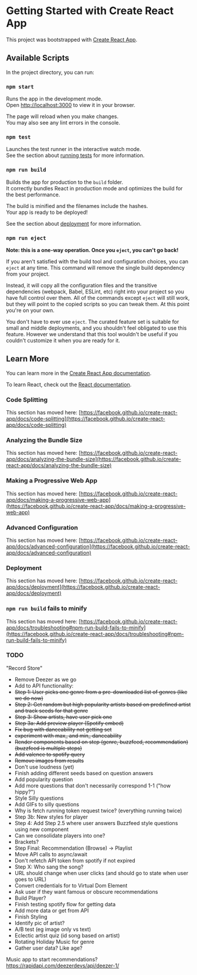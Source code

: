 # Getting Started with Create React App

This project was bootstrapped with [Create React App](https://github.com/facebook/create-react-app).

## Available Scripts

In the project directory, you can run:

### `npm start`

Runs the app in the development mode.\
Open [http://localhost:3000](http://localhost:3000) to view it in your browser.

The page will reload when you make changes.\
You may also see any lint errors in the console.

### `npm test`

Launches the test runner in the interactive watch mode.\
See the section about [running tests](https://facebook.github.io/create-react-app/docs/running-tests) for more information.

### `npm run build`

Builds the app for production to the `build` folder.\
It correctly bundles React in production mode and optimizes the build for the best performance.

The build is minified and the filenames include the hashes.\
Your app is ready to be deployed!

See the section about [deployment](https://facebook.github.io/create-react-app/docs/deployment) for more information.

### `npm run eject`

**Note: this is a one-way operation. Once you `eject`, you can't go back!**

If you aren't satisfied with the build tool and configuration choices, you can `eject` at any time. This command will remove the single build dependency from your project.

Instead, it will copy all the configuration files and the transitive dependencies (webpack, Babel, ESLint, etc) right into your project so you have full control over them. All of the commands except `eject` will still work, but they will point to the copied scripts so you can tweak them. At this point you're on your own.

You don't have to ever use `eject`. The curated feature set is suitable for small and middle deployments, and you shouldn't feel obligated to use this feature. However we understand that this tool wouldn't be useful if you couldn't customize it when you are ready for it.

## Learn More

You can learn more in the [Create React App documentation](https://facebook.github.io/create-react-app/docs/getting-started).

To learn React, check out the [React documentation](https://reactjs.org/).

### Code Splitting

This section has moved here: [https://facebook.github.io/create-react-app/docs/code-splitting](https://facebook.github.io/create-react-app/docs/code-splitting)

### Analyzing the Bundle Size

This section has moved here: [https://facebook.github.io/create-react-app/docs/analyzing-the-bundle-size](https://facebook.github.io/create-react-app/docs/analyzing-the-bundle-size)

### Making a Progressive Web App

This section has moved here: [https://facebook.github.io/create-react-app/docs/making-a-progressive-web-app](https://facebook.github.io/create-react-app/docs/making-a-progressive-web-app)

### Advanced Configuration

This section has moved here: [https://facebook.github.io/create-react-app/docs/advanced-configuration](https://facebook.github.io/create-react-app/docs/advanced-configuration)

### Deployment

This section has moved here: [https://facebook.github.io/create-react-app/docs/deployment](https://facebook.github.io/create-react-app/docs/deployment)

### `npm run build` fails to minify

This section has moved here: [https://facebook.github.io/create-react-app/docs/troubleshooting#npm-run-build-fails-to-minify](https://facebook.github.io/create-react-app/docs/troubleshooting#npm-run-build-fails-to-minify)

### TODO
"Record Store"
- Remove Deezer as we go
- Add to API functionality:
- ~~Step 1: User picks one genre from a pre-downloaded list of genres (like we do now)~~
- ~~Step 2: Get random but high popularity artists based on predefined artist and track seeds for that genre~~
- ~~Step 3: Show artists, have user pick one~~
- ~~Step 3a: Add preview player (Spotify embed)~~
- ~~Fix bug with danceability not getting set~~
- ~~experiment with max_ and min_ danceability~~
- ~~Render components based on step (genre, buzzfeed, recommendation) (buzzfeed is multiple steps)~~
- ~~Add valence to spotify query~~
- ~~Remove images from results~~
- Don't use loudness (yet)
- Finish adding different seeds based on question answers
- Add popularity question
- Add more questions that don't necessarily correspond 1-1 ("how hippy?")
- Style Silly questions
- Add GIFs to silly questions
- Why is fetch running token request twice? (everything running twice)
- Step 3b: New styles for player
- Step 4: Add Step 2.5 where user answers Buzzfeed style questions using new component
- Can we consolidate players into one?
- Brackets?
- Step Final: Recommendation (Browse) -> Playlist
- Move API calls to async/await
- Don't refetch API token  from spotify if not expired
- Step X: Who sang the song?
- URL should change when user clicks (and should go to state when user goes to URL)
- Convert credentials for to Virtual Dom Element
- Ask user if they want famous or obscure recommendations
- Build Player?
- Finish testing spotify flow for getting data
- Add more data or get from API
- Finish Styling
- Identify pic of artist?
- A/B test (eg image only vs text)
- Eclectic artist quiz (id song based on artist)
- Rotating Holiday Music for genre
- Gather user data? Like age?

Music app to start recommendations?
https://rapidapi.com/deezerdevs/api/deezer-1/
